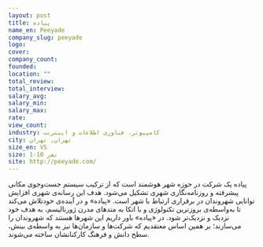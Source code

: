 ```yaml
---
layout: post
title: پیاده
name_en: Peeyade
company_slug: peeyade
logo: 
cover: 
company_count:
founded:
location: ""
total_review: 
total_interview: 
salary_avg: 
salary_min: 
salary_max: 
rate: 
view_count: 
industry: کامپیوتر، فناوری اطلاعات و اینترنت
city: تهران, تهران
size_en: VS
size: 1-10 نفر
site: http://peeyade.com/
---
```


پیاده یک شرکت در حوزه شهر هوشمند است که از ترکیب سیستم جست‌وجوی مکانی پیشرفته و روزنامه‌نگاری شهری تشکیل می‌شود. هدف این رسانه‌ی شهری افزایش توانایی شهروندان در برقراری ارتباط با شهر است. «پیاده» و در آینده‌ی خود‌تلاش می‌کند تا به‌واسطه‌ی بروزترین تکنولوژی و با اتکا به متدهای مدرن ژورنالیسم، به هدف خود نزدیک و نزدیک‌تر شود.   در «پیاده» باور داریم این شهرها هستند که شهروندان را می‌سازند؛ بر همین اساس معتقدیم که شرکت‌ها و سازمان‌ها نیز به واسطه‌ی بینش، سطح دانش و فرهنگ کارکنانشان ساخته می‌شوند.
